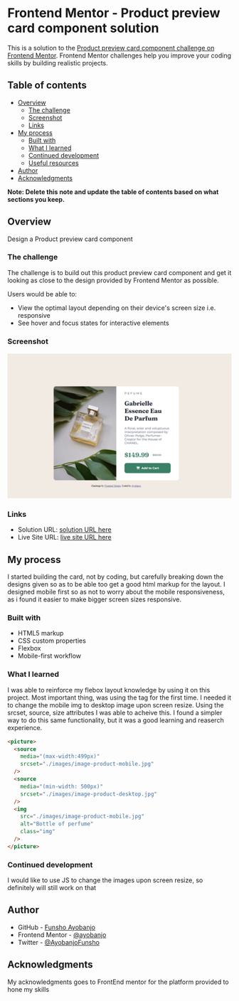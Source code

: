 # Frontend Mentor - Product preview card component solution

This is a solution to the [Product preview card component challenge on Frontend Mentor](https://www.frontendmentor.io/challenges/product-preview-card-component-GO7UmttRfa). Frontend Mentor challenges help you improve your coding skills by building realistic projects.

## Table of contents

- [Overview](#overview)
  - [The challenge](#the-challenge)
  - [Screenshot](#screenshot)
  - [Links](#links)
- [My process](#my-process)
  - [Built with](#built-with)
  - [What I learned](#what-i-learned)
  - [Continued development](#continued-development)
  - [Useful resources](#useful-resources)
- [Author](#author)
- [Acknowledgments](#acknowledgments)

**Note: Delete this note and update the table of contents based on what sections you keep.**

## Overview

Design a Product preview card component

### The challenge

The challenge is to build out this product preview card component and get it looking as close to the design provided by Frontend Mentor as possible.

Users would be able to:

- View the optimal layout depending on their device's screen size i.e. responsive
- See hover and focus states for interactive elements

### Screenshot

![](./screenshots/desktop%20ss.png)

### Links

- Solution URL: [solution URL here](https://github.com/ayobanjo/frontend_mentor-1)
- Live Site URL: [live site URL here](https://ayobanjo.github.io/frontend_mentor-1/)

## My process

I started building the card, not by coding, but carefully breaking down the designs given so as to be able too get a good html markup for the layout. I designed mobile first so as not to worry about the mobile responsiveness, as i found it easier to make bigger screen sizes responsive.

### Built with

- HTML5 markup
- CSS custom properties
- Flexbox
- Mobile-first workflow

### What I learned

I was able to reinforce my flebox layout knowledge by using it on this project. Most important thing, was using the <Piture> tag for the first time. I needed it to change the mobile img to desktop image upon screen resize. Using the srcset, source, size attributes I was able to acheive this. I found a simpler way to do this same functionality, but it was a good learning and reaserch experience.

```html
<picture>
  <source
    media="(max-width:499px)"
    srcset="./images/image-product-mobile.jpg"
  />
  <source
    media="(min-width: 500px)"
    srcset="./images/image-product-desktop.jpg"
  />
  <img
    src="./images/image-product-mobile.jpg"
    alt="Bottle of perfume"
    class="img"
  />
</picture>
```

### Continued development

I would like to use JS to change the images upon screen resize, so definitely will still work on that

## Author

- GitHub - [Funsho Ayobanjo](https://github.com/ayobanjo)
- Frontend Mentor - [@ayobanjo](https://www.frontendmentor.io/profile/ayobanjo)
- Twitter - [@AyobanjoFunsho](https://www.twitter.com/ayobanjofunsho)

## Acknowledgments

My acknowledgments goes to FrontEnd mentor for the platform provided to hone my skills
